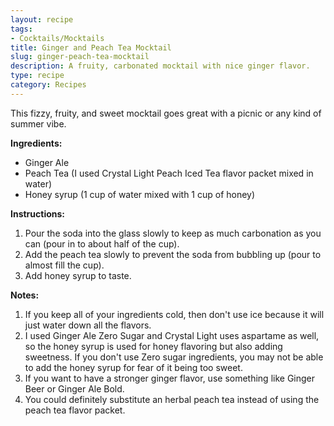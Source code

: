 ```yaml
---
layout: recipe
tags:
- Cocktails/Mocktails
title: Ginger and Peach Tea Mocktail
slug: ginger-peach-tea-mocktail
description: A fruity, carbonated mocktail with nice ginger flavor.
type: recipe
category: Recipes
---
```


This fizzy, fruity, and sweet mocktail goes great with a picnic or any kind of summer vibe.

**Ingredients:**
* Ginger Ale
* Peach Tea (I used Crystal Light Peach Iced Tea flavor packet mixed in water)
* Honey syrup (1 cup of water mixed with 1 cup of honey)

**Instructions:**
1. Pour the soda into the glass slowly to keep as much carbonation as you can (pour in to about half of the cup).
2. Add the peach tea slowly to prevent the soda from bubbling up (pour to almost fill the cup).
3. Add honey syrup to taste.

**Notes:**
1. If you keep all of your ingredients cold, then don't use ice because it will just water down all the flavors.
2. I used Ginger Ale Zero Sugar and Crystal Light uses aspartame as well, so the honey syrup is used for honey flavoring but also adding sweetness. If you don't use Zero sugar ingredients, you may not be able to add the honey syrup for fear of it being too sweet.
3. If you want to have a stronger ginger flavor, use something like Ginger Beer or Ginger Ale Bold.
4. You could definitely substitute an herbal peach tea instead of using the peach tea flavor packet.